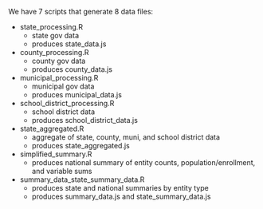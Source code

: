 We have 7 scripts that generate 8 data files:
  - state_processing.R
    - state gov data
    - produces state_data.js
  - county_processing.R
    - county gov data
    - produces county_data.js 
  - municipal_processing.R
    - municipal gov data
    - produces municipal_data.js
  - school_district_processing.R
    - school district data
    - produces school_district_data.js
  - state_aggregated.R
    - aggregate of state, county, muni, and school district data
    - produces state_aggregated.js
  - simplified_summary.R
    - produces national summary of entity counts, population/enrollment, and variable sums
  - summary_data_state_summary_data.R
    - produces state and national summaries by entity type
    - produces summary_data.js and state_summary_data.js 
